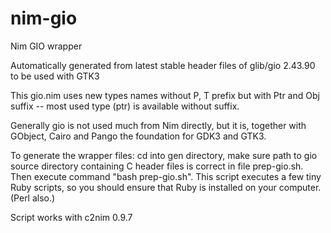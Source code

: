 nim-gio
=======

Nim GIO wrapper

Automatically generated from latest stable header files of glib/gio 2.43.90
to  be used with GTK3

This gio.nim uses new types names without P, T prefix but with
Ptr and Obj suffix -- most used type (ptr) is available without
suffix.

Generally gio is not used much from Nim directly, but it is, together with
GObject, Cairo and Pango the foundation for GDK3 and GTK3.

To generate the wrapper files: cd into gen directory, make sure path
to gio source directory containing C header files is correct in
file prep-gio.sh. Then execute command "bash prep-gio.sh".
This script executes a few tiny Ruby scripts, so you should ensure
that Ruby is installed on your computer. (Perl also.)

Script works with c2nim 0.9.7

